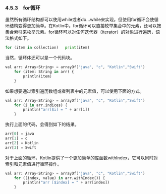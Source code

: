 ### 4.5.3　for循环

虽然所有循环结构都可以使用while或者do...while来实现，但使用for循环会使循环结构变得更加简单。在Kotlin中，for循环可以直接枚举集合中的元素，还可以按集合索引来枚举元素。for循环可以对任何迭代器（iterator）的对象进行遍历，语法格式如下。

```python
for (item in collection)   print(item)
```

当然，循环体还可以是一个代码块。

```python
val arr: Array<String> = arrayOf("java", "c", "Kotlin","Swift")
    for (item: String in arr) {
        println(item)
    }
```

如果想要通过索引遍历数组或者列表中的元素值，可以使用下面的方式。

```python
val arr: Array<String> = arrayOf("java", "c", "Kotlin","Swift")
    for (i in arr.indices) {
        println("arr[$i] = " + arr[i])
    }
```

执行上面的代码，会得到如下的结果。

```python
arr[0] = java
arr[1] = c
arr[2] = Kotlin
arr[3] = Swift
```

对于上面的循环，Kotlin提供了一个更加简单的库函数withIndex，它可以同时对索引和元素值进行循环操作。

```python
val arr: Array<String> = arrayOf("java", "c", "Kotlin","Swift")
    for ((index, value) in arr.withIndex()) {
        println("arr [$index] = " + arr[index])
    }
```

